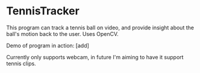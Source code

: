 # TennisTracker

This program can track a tennis ball on video, and provide insight about the ball's motion back to the user. Uses OpenCV.

Demo of program in action: [add]


Currently only supports webcam, in future I'm aiming to have it support tennis clips.
